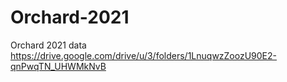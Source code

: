 # Orchard-2021
Orchard 2021 data
https://drive.google.com/drive/u/3/folders/1LnuqwzZoozU90E2-qnPwqTN_UHWMkNvB
